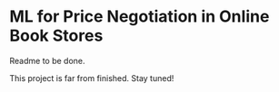 # ML for Price Negotiation in Online Book Stores

Readme to be done.

This project is far from finished. Stay tuned!
